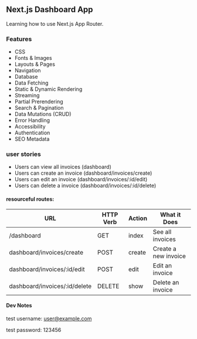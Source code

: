 ## Next.js Dashboard App

Learning how to use Next.js App Router.

### Features

- CSS
- Fonts & Images
- Layouts & Pages
- Navigation
- Database
- Data Fetching
- Static & Dynamic Rendering
- Streaming
- Partial Prerendering
- Search & Pagination
- Data Mutations (CRUD)
- Error Handling
- Accessibility
- Authentication
- SEO Metadata

### user stories

- Users can view all invoices (dashboard)
- Users can create an invoice (dashboard/invoices/create)
- Users can edit an invoice (dashboard/invoices/:id/edit)
- Users can delete a invoice (dashboard/invoices/:id/delete)

#### resourceful routes:

| URL                           | HTTP Verb | Action | What it Does         |
| ----------------------------- | --------- | ------ | -------------------- |
| /dashboard                    | GET       | index  | See all invoices     |
| dashboard/invoices/create     | POST      | create | Create a new invoice |
| dashboard/invoices/:id/edit   | POST      | edit   | Edit an invoice      |
| dashboard/invoices/:id/delete | DELETE    | show   | Delete an invoice    |

#### Dev Notes

test username: user@example.com

test password: 123456
